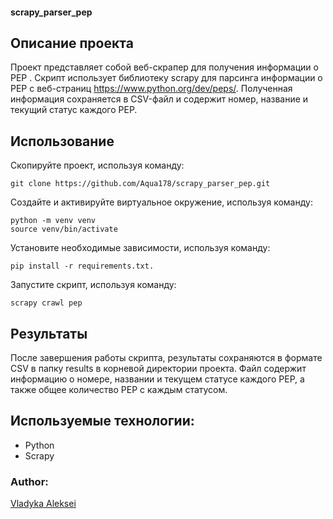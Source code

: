 #### scrapy_parser_pep
## Описание проекта
Проект представляет собой веб-скрапер для получения информации о PEP . Скрипт использует библиотеку scrapy для парсинга информации о PEP с веб-страниц https://www.python.org/dev/peps/. Полученная информация сохраняется в CSV-файл и содержит номер, название и текущий статус каждого PEP.

## Использование
Скопируйте проект, используя команду:
```
git clone https://github.com/Aqua178/scrapy_parser_pep.git
```
Создайте и активируйте виртуальное окружение, используя команду:
```
python -m venv venv
source venv/bin/activate
```
Установите необходимые зависимости, используя команду:
```
pip install -r requirements.txt.
```
Запустите скрипт, используя команду:
```
scrapy crawl pep
```
## Результаты
После завершения работы скрипта, результаты сохраняются в формате CSV в папку results в корневой директории проекта. Файл содержит информацию о номере, названии и текущем статусе каждого PEP, а также общее количество PEP с каждым статусом.

## Используемые технологии:
- Python
- Scrapy

### Author:
[Vladyka Aleksei](https://github.com/aqua178)
